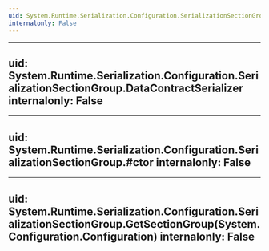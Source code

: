 ```yaml
---
uid: System.Runtime.Serialization.Configuration.SerializationSectionGroup
internalonly: False
---
```


---
uid: System.Runtime.Serialization.Configuration.SerializationSectionGroup.DataContractSerializer
internalonly: False
---

---
uid: System.Runtime.Serialization.Configuration.SerializationSectionGroup.#ctor
internalonly: False
---

---
uid: System.Runtime.Serialization.Configuration.SerializationSectionGroup.GetSectionGroup(System.Configuration.Configuration)
internalonly: False
---
